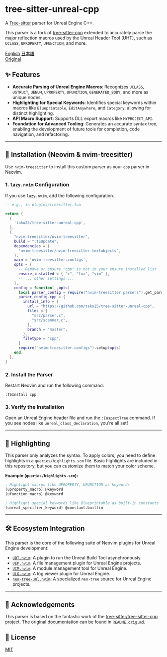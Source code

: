 # tree-sitter-unreal-cpp

[](https://opensource.org/licenses/MIT)

A [Tree-sitter](https://tree-sitter.github.io/tree-sitter/) parser for Unreal Engine C++.

This parser is a fork of [tree-sitter-cpp](https://github.com/tree-sitter/tree-sitter-cpp) extended to accurately parse the major reflection macros used by the Unreal Header Tool (UHT), such as `UCLASS`, `UPROPERTY`, `UFUNCTION`, and more.

[English](./README.md) [日本語](./README_ja.md)  
[Original](./README.orig.md)

## ✨ Features

  * **Accurate Parsing of Unreal Engine Macros**: Recognizes `UCLASS`, `USTRUCT`, `UENUM`, `UPROPERTY`, `UFUNCTION`, `GENERATED_BODY`, and more as unique nodes.
  * **Highlighting for Special Keywords**: Identifies special keywords within macros like `Blueprintable`, `EditAnywhere`, and `Category`, allowing for distinct highlighting.
  * **API Macro Support**: Supports DLL export macros like `MYPROJECT_API`.
  * **Foundation for Advanced Tooling**: Generates an accurate syntax tree, enabling the development of future tools for completion, code navigation, and refactoring.

-----

## 🚀 Installation (Neovim & nvim-treesitter)

Use `nvim-treesitter` to install this custom parser as your `cpp` parser in Neovim.

### 1\. `lazy.nvim` Configuration

If you use `lazy.nvim`, add the following configuration.

```lua
-- e.g., in plugins/treesitter.lua

return {
  { 
    'taku25/tree-sitter-unreal-cpp',
  },
  {
    "nvim-treesitter/nvim-treesitter",
    build = ":TSUpdate",
    dependencies = {
      "nvim-treesitter/nvim-treesitter-textobjects",
    },
    main = 'nvim-treesitter.configs',
    opts = {
      -- Remove or ensure "cpp" is not in your ensure_installed list
      ensure_installed = { "c", "lua", "vim" },
      -- ... other settings ...
    },
    config = function(_,opts)
      local parser_config = require("nvim-treesitter.parsers").get_parser_configs()
      parser_config.cpp = {
        install_info = {
          url = "https://github.com/taku25/tree-sitter-unreal-cpp",
          files = {
            "src/parser.c",
            "src/scanner.c",
          },
          branch = "master",
        },
        filetype = "cpp",
      }
      require("nvim-treesitter.configs").setup(opts)
    end,
  },
}
```

### 2\. Install the Parser

Restart Neovim and run the following command:

```vim
:TSInstall cpp
```

### 3\. Verify the Installation

Open an Unreal Engine header file and run the `:InspectTree` command. If you see nodes like `unreal_class_declaration`, you're all set\!

-----

## 🎨 Highlighting

This parser only analyzes the syntax. To apply colors, you need to define highlights in a `queries/highlights.scm` file. Basic highlights are included in this repository, but you can customize them to match your color scheme.

**Example (`queries/highlights.scm`):**

```scheme
; Highlight macros like UPROPERTY, UFUNCTION as keywords
(uproperty_macro) @keyword
(ufunction_macro) @keyword

; Highlight special keywords like Blueprintable as built-in constants
(unreal_specifier_keyword) @constant.builtin
```

-----

## 🛠️ Ecosystem Integration

This parser is the core of the following suite of Neovim plugins for Unreal Engine development:

  * [`UBT.nvim`](https://www.google.com/search?q=%5Bhttps://github.com/taku25/UBT.nvim%5D\(https://github.com/taku25/UBT.nvim\)): A plugin to run the Unreal Build Tool asynchronously.
  * [`UEP.nvim`](https://www.google.com/search?q=%5Bhttps://github.com/taku25/UEP.nvim%5D\(https://github.com/taku25/UEP.nvim\)): A file management plugin for Unreal Engine projects.
  * [`UCM.nvim`](https://www.google.com/search?q=%5Bhttps://github.com/taku25/UCM.nvim%5D\(https://github.com/taku25/UCM.nvim\)): A module management tool for Unreal Engine.
  * [`ULG.nvim`](https://www.google.com/search?q=%5Bhttps://github.com/taku25/ULG.nvim%5D\(https://github.com/taku25/ULG.nvim\)): A log viewer plugin for Unreal Engine.
  * [`neo-tree-unl.nvim`](https://www.google.com/search?q=%5Bhttps://github.com/taku25/neo-tree-unl.nvim%5D\(https://github.com/taku25/neo-tree-unl.nvim\)): A specialized `neo-tree` source for Unreal Engine projects.

-----

## 🙏 Acknowledgements

This parser is based on the fantastic work of the [tree-sitter/tree-sitter-cpp](https://github.com/tree-sitter/tree-sitter-cpp) project. The original documentation can be found in [`README.orig.md`](https://www.google.com/search?q=./README.orig.md).

## 📄 License

[MIT](./LICENSE)
